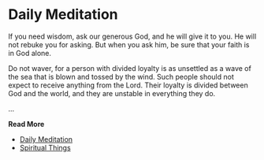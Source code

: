 # Daily Meditation

If you need wisdom, ask our generous God, and he will give it to you. He will
not rebuke you for asking. But when you ask him, be sure that your faith is in
God alone. 

Do not waver, for a person with divided loyalty is as unsettled as a
wave of the sea that is blown and tossed by the wind. Such people should not
expect to receive anything from the Lord. Their loyalty is divided between God
and the world, and they are unstable in everything they do.


...

**Read More**

* [Daily Meditation](https://spiritual-things.org/blog/daily/03-26.md)
* [Spiritual Things](https://spiritual-things.org/blog/daily/Index.md)

